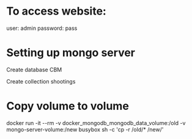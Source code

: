 # To access website:
user: admin
password: pass

# Setting up mongo server
Create database CBM

Create collection shootings
# Copy volume to volume
docker run -it --rm -v docker_mongodb_mongodb_data_volume:/old -v mongo-server-volume:/new busybox sh -c 'cp -r /old/* /new/'
